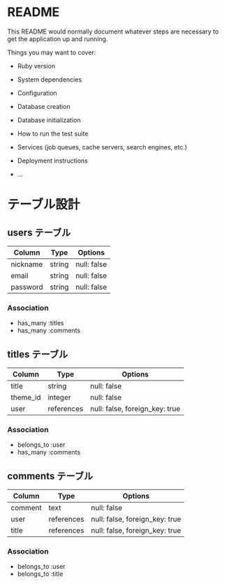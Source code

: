 # README

This README would normally document whatever steps are necessary to get the
application up and running.

Things you may want to cover:

* Ruby version

* System dependencies

* Configuration

* Database creation

* Database initialization

* How to run the test suite

* Services (job queues, cache servers, search engines, etc.)

* Deployment instructions

* ...

# テーブル設計

## users テーブル

| Column           | Type       | Options                        |
| ---------------- | ---------- | ------------------------------ |
| nickname         | string     | null: false                    |
| email            | string     | null: false                    |
| password         | string     | null: false                    |

### Association

- has_many :titles
- has_many :comments

## titles テーブル

| Column           | Type       | Options                        |
| ---------------- | ---------- | ------------------------------ |
| title            | string     | null: false                    |
| theme_id         | integer    | null: false                    |
| user             | references | null: false, foreign_key: true |

### Association

- belongs_to :user
- has_many :comments

## comments テーブル

| Column           | Type       | Options                        |
| ---------------- | ---------- | ------------------------------ |
| comment          | text       | null: false                    |
| user             | references | null: false, foreign_key: true |
| title            | references | null: false, foreign_key: true |

### Association

- belongs_to :user
- belongs_to :title
